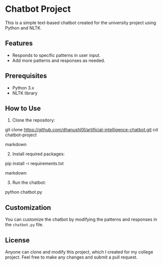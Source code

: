 # Chatbot Project

This is a simple text-based chatbot created for the university project using Python and NLTK.

## Features

- Responds to specific patterns in user input.
- Add more patterns and responses as needed.

## Prerequisites

- Python 3.x
- NLTK library

## How to Use

1. Clone the repository:

git clone <https://github.com/dhanushl0l/artificial-intelligence-chatbot.git>
cd chatbot-project

markdown


2. Install required packages:

pip install -r requirements.txt

markdown


3. Run the chatbot:

python chatbot.py


## Customization

You can customize the chatbot by modifying the patterns and responses in the `chatbot.py` file.

## License

Anyone can clone and modify this project, which I created for my college project. Feel free to make any changes and submit a pull request.
